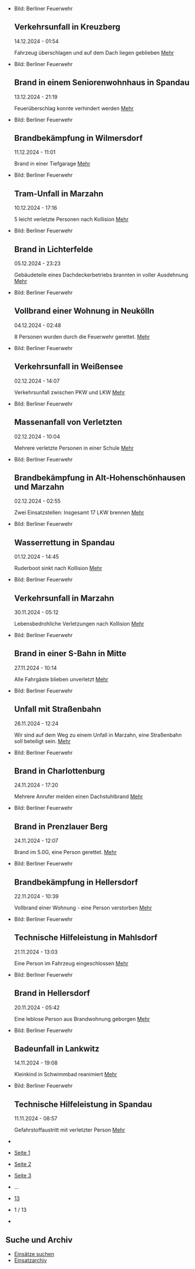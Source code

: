 * Bild: Berliner Feuerwehr

  Verkehrsunfall in Kreuzberg
  ----------

   14.12.2024 - 01:54

   Fahrzeug überschlagen und auf dem Dach liegen geblieben
  [Mehr](https://www.berliner-feuerwehr.de/aktuelles/einsaetze/verkehrsunfall-in-kreuzberg-2-4727/)

* Bild: Berliner Feuerwehr

  Brand in einem Seniorenwohnhaus in Spandau
  ----------

   13.12.2024 - 21:19

   Feuerüberschlag konnte verhindert werden
  [Mehr](https://www.berliner-feuerwehr.de/aktuelles/einsaetze/default-12fb5b9d3016d37d6d3e29e6533489f0-3-4726/)

* Bild: Berliner Feuerwehr

  Brandbekämpfung in Wilmersdorf
  ----------

   11.12.2024 - 11:01

   Brand in einer Tiefgarage
  [Mehr](https://www.berliner-feuerwehr.de/aktuelles/einsaetze/brandbekaempfung-in-wilmersdorf-4725/)

* Bild: Berliner Feuerwehr

  Tram-Unfall in Marzahn
  ----------

   10.12.2024 - 17:16

   5 leicht verletzte Personen nach Kollision
  [Mehr](https://www.berliner-feuerwehr.de/aktuelles/einsaetze/tram-unfall-in-marzahn-4724/)

* Bild: Berliner Feuerwehr

  Brand in Lichterfelde
  ----------

   05.12.2024 - 23:23

   Gebäudeteile eines Dachdeckerbetriebs brannten in voller Ausdehnung
  [Mehr](https://www.berliner-feuerwehr.de/aktuelles/einsaetze/brand-in-lichterfelde-4-4723/)

* Bild: Berliner Feuerwehr

  Vollbrand einer Wohnung in Neukölln
  ----------

   04.12.2024 - 02:48

   8 Personen wurden durch die Feuerwehr gerettet.
  [Mehr](https://www.berliner-feuerwehr.de/aktuelles/einsaetze/vollbrand-einer-wohnung-in-neukoelln-4722/)

* Bild: Berliner Feuerwehr

  Verkehrsunfall in Weißensee
  ----------

   02.12.2024 - 14:07

   Verkehrsunfall zwischen PKW und LKW
  [Mehr](https://www.berliner-feuerwehr.de/aktuelles/einsaetze/verkehrsunfall-in-weissensee-2-4721/)

* Bild: Berliner Feuerwehr

  Massenanfall von Verletzten
  ----------

   02.12.2024 - 10:04

   Mehrere verletzte Personen in einer Schule
  [Mehr](https://www.berliner-feuerwehr.de/aktuelles/einsaetze/massenanfall-von-verletzten-4720/)

* Bild: Berliner Feuerwehr

  Brandbekämpfung in Alt-Hohenschönhausen und Marzahn
  ----------

   02.12.2024 - 02:55

   Zwei Einsatzstellen: Insgesamt 17 LKW brennen
  [Mehr](https://www.berliner-feuerwehr.de/aktuelles/einsaetze/brandbekaempfung-in-alt-hohenschoenhausen-und-marzahn-4719/)

* Bild: Berliner Feuerwehr

  Wasserrettung in Spandau
  ----------

   01.12.2024 - 14:45

   Ruderboot sinkt nach Kollision
  [Mehr](https://www.berliner-feuerwehr.de/aktuelles/einsaetze/wasserrettung-in-spandau-4718/)

* Bild: Berliner Feuerwehr

  Verkehrsunfall in Marzahn
  ----------

   30.11.2024 - 05:12

   Lebensbedrohliche Verletzungen nach Kollision
  [Mehr](https://www.berliner-feuerwehr.de/aktuelles/einsaetze/verkehrsunfall-in-marzahn-3-4717/)

* Bild: Berliner Feuerwehr

  Brand in einer S-Bahn in Mitte
  ----------

   27.11.2024 - 10:14

   Alle Fahrgäste blieben unverletzt
  [Mehr](https://www.berliner-feuerwehr.de/aktuelles/einsaetze/brand-1-4715/)

* Bild: Berliner Feuerwehr

  Unfall mit Straßenbahn
  ----------

   26.11.2024 - 12:24

   Wir sind auf dem Weg zu einem Unfall in Marzahn, eine Straßenbahn soll beteiligt sein.
  [Mehr](https://www.berliner-feuerwehr.de/aktuelles/einsaetze/unfall-mit-strassenbahn-1-4714/)

* Bild: Berliner Feuerwehr

  Brand in Charlottenburg
  ----------

   24.11.2024 - 17:20

   Mehrere Anrufer melden einen Dachstuhlbrand
  [Mehr](https://www.berliner-feuerwehr.de/aktuelles/einsaetze/brand-in-charlottenburg-12-4712/)

* Bild: Berliner Feuerwehr

  Brand in Prenzlauer Berg
  ----------

   24.11.2024 - 12:07

   Brand im 5.0G, eine Person gerettet.
  [Mehr](https://www.berliner-feuerwehr.de/aktuelles/einsaetze/brand-in-prenzlauer-berg-7-4711/)

* Bild: Berliner Feuerwehr

  Brandbekämpfung in Hellersdorf
  ----------

   22.11.2024 - 10:39

   Vollbrand einer Wohnung - eine Person verstorben
  [Mehr](https://www.berliner-feuerwehr.de/aktuelles/einsaetze/brandbekaempfung-in-hellersdorf-1-4709/)

* Bild: Berliner Feuerwehr

  Technische Hilfeleistung in Mahlsdorf
  ----------

   21.11.2024 - 13:03

   Eine Person im Fahrzeug eingeschlossen
  [Mehr](https://www.berliner-feuerwehr.de/aktuelles/einsaetze/technische-hilfeleistung-in-mahlsdorf-4708/)

* Bild: Berliner Feuerwehr

  Brand in Hellersdorf
  ----------

   20.11.2024 - 05:42

   Eine leblose Person aus Brandwohnung geborgen
  [Mehr](https://www.berliner-feuerwehr.de/aktuelles/einsaetze/brand-in-hellersdorf-6-4707/)

* Bild: Berliner Feuerwehr

  Badeunfall in Lankwitz
  ----------

   14.11.2024 - 19:08

   Kleinkind in Schwimmbad reanimiert
  [Mehr](https://www.berliner-feuerwehr.de/aktuelles/einsaetze/badeunfall-in-lankwitz-4706/)

* Bild: Berliner Feuerwehr

  Technische Hilfeleistung in Spandau
  ----------

   11.11.2024 - 08:57

   Gefahrstoffaustritt mit verletzter Person
  [Mehr](https://www.berliner-feuerwehr.de/aktuelles/einsaetze/technische-hilfeleistung-in-spanau-4703/)

* []()
* [Seite 1](https://www.berliner-feuerwehr.de/aktuelles/einsaetze/1/)
* [Seite 2](https://www.berliner-feuerwehr.de/aktuelles/einsaetze/2/)
* [Seite 3](https://www.berliner-feuerwehr.de/aktuelles/einsaetze/3/)
* …
* [13](https://www.berliner-feuerwehr.de/aktuelles/einsaetze/13/)
* 1 / 13
* [](https://www.berliner-feuerwehr.de/aktuelles/einsaetze/2/)

Suche und Archiv
----------

* [Einsätze suchen](https://www.berliner-feuerwehr.de/aktuelles/einsaetze/einsatzsuche/)
* [Einsatzarchiv](https://www.berliner-feuerwehr.de/aktuelles/einsaetze/einsatzarchiv/)
